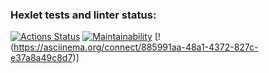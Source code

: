 ### Hexlet tests and linter status:
[![Actions Status](https://github.com/ilyakartashou/frontend-project-44/actions/workflows/hexlet-check.yml/badge.svg)](https://github.com/ilyakartashou/frontend-project-44/actions)
[![Maintainability](https://api.codeclimate.com/v1/badges/22b130fa6c972a03c3f1/maintainability)](https://codeclimate.com/)
[!(https://asciinema.org/connect/885991aa-48a1-4372-827c-e37a8a49c8d7)]


